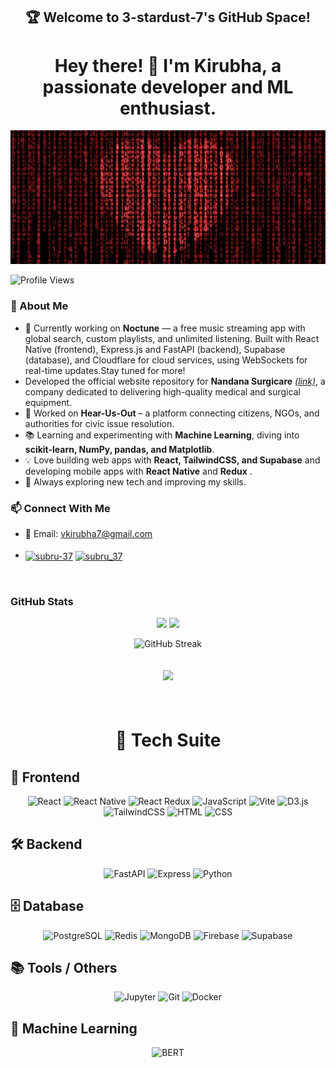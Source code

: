 <h2 align="center">🏆 Welcome to 3-stardust-7's GitHub Space!</h2>

 <h1 align="center"> Hey there! 👋 I'm Kirubha, a passionate developer and ML enthusiast. </h1>
 <img src="./assets/codeRed.png" alt="Git Screenshot" width=full />

 ![Profile Views](https://komarev.com/ghpvc/?username=3-stardust-7&label=Profile%20Views&color=blue&style=flat)

### 🚀 About Me  
- 🎼 Currently working on **Noctune** — a free music streaming app with global search, custom playlists, and unlimited listening.
Built with React Native (frontend), Express.js and FastAPI (backend), Supabase (database), and Cloudflare for cloud services, using WebSockets for real-time updates.Stay tuned for more!
- Developed the official website repository for **Nandana Surgicare** [_(link)_](https://nandanasurgicare.com), a company dedicated to delivering high-quality medical and surgical equipment. 
- 🔭 Worked on **Hear-Us-Out** – a platform connecting citizens, NGOs, and authorities for civic issue resolution.  
- 📚 Learning and experimenting with **Machine Learning**, diving into **scikit-learn, NumPy, pandas, and Matplotlib**.  
- 💡 Love building web apps with **React, TailwindCSS, and Supabase** and developing mobile apps with **React Native** and **Redux** .  
- 🔬 Always exploring new tech and improving my skills.  

### 📫 Connect With Me    
- 📧 Email: vkirubha7@gmail.com
<br><br>
- <a href="https://www.linkedin.com/in/k%C3%ADr%C3%BCbh%C3%A3-v-b5a873292/" target="blank"><img align="center" src="https://raw.githubusercontent.com/rahuldkjain/github-profile-readme-generator/master/src/images/icons/Social/linked-in-alt.svg" alt="subru-37" height="30" width="40" /></a>
<a href="https://instagram.com/3._stardust_.7" target="blank"><img align="center" src="https://raw.githubusercontent.com/rahuldkjain/github-profile-readme-generator/master/src/images/icons/Social/instagram.svg" alt="subru_37" height="30" width="40" /></a>
  
<br>


### GitHub Stats
<p align="center">
   <img width="43%" src="https://github-readme-stats.vercel.app/api?username=3-stardust-7&&show=prs_merged&theme=tokyonight&count_private=true&show_icons=true&border_radius=7"/>
  <img width="37%" src="https://github-readme-stats.vercel.app/api/top-langs/?username=3-stardust-7&layout=compact&theme=gruvbox"/>
</p>
<p align="center">
  <img src="https://github-readme-streak-stats.herokuapp.com/?user=3-stardust-7&count_private=true&theme=tokyonight" alt="GitHub Streak" />
</p>

<div align="center" style="padding: 20px;">
<!--   <img 
    src="https://github-readme-activity-graph.vercel.app/graph?username=3-stardust-7&custom_title=Rolling%2030‑Day%20Contributions&bg_color=1A1B27&color=00D9FF&line=00D9FF&point=FFFFFF&area_color=00D9FF&title_color=FFFFFF&area=true&hide_border=true" 
    alt="Contribution Graph" 
  /> -->
<img src="https://github-readme-activity-graph.vercel.app/graph?username=3-stardust-7&custom_title=Rolling%2030‑Day%20Commits&bg_color=0D1117&color=C084FC&line=C084FC&point=E879F9&area_color=A78BFA&title_color=E9D5FF&area=true&hide_border=false" />
 <!-- 
<img src="https://github-readme-activity-graph.vercel.app/graph?username=3-stardust-7&custom_title=Rolling%2030‑Day%20Commits&bg_color=0D1117&color=E0F2FE&line=7DD3FC&point=38BDF8&area_color=BAE6FD&title_color=E0F2FE&area=true&hide_border=true" /> -->
</div>

<!-- <div align="center" style="margin-left: 5%; margin-right: 5%; text-align: center;">
  <img 
    src="https://github-profile-trophy.vercel.app/?username=3-stardust-7&theme=dracula&no-frame=true&title=PullRequest,Commits,Issues" 
    alt="GitHub Trophies"
  />
</div> -->

<br>

<h1 align="center"> 🔧 Tech Suite</h1>

## 🚀 Frontend
<div align="center">

![React](https://img.shields.io/badge/React-blue?style=for-the-badge&logo=react)
![React Native](https://img.shields.io/badge/React_Native-20232A?style=for-the-badge&logo=react&logoColor=61DAFB)
![React Redux](https://img.shields.io/badge/React_Redux-764ABC?style=for-the-badge&logo=redux&logoColor=white)
![JavaScript](https://img.shields.io/badge/JavaScript-yellow?style=for-the-badge&logo=javascript)
![Vite](https://img.shields.io/badge/Vite-purple?style=for-the-badge&logo=vite)
![D3.js](https://img.shields.io/badge/D3.js-F9A03C?style=for-the-badge&logo=d3.js&logoColor=white)
![TailwindCSS](https://img.shields.io/badge/TailwindCSS-blue?style=for-the-badge&logo=tailwind-css)
![HTML](https://img.shields.io/badge/HTML-orange?style=for-the-badge&logo=html5)
![CSS](https://img.shields.io/badge/CSS-blue?style=for-the-badge&logo=css3)


</div>

## 🛠️ Backend
<div align="center">

![FastAPI](https://img.shields.io/badge/FastAPI-005571?style=for-the-badge&logo=fastapi)
![Express](https://img.shields.io/badge/Express.js-black?style=for-the-badge&logo=express)
![Python](https://img.shields.io/badge/Python-3776AB?style=for-the-badge&logo=python&logoColor=white)

</div>


## 🗄️ Database
<div align="center">

![PostgreSQL](https://img.shields.io/badge/PostgreSQL-4169E1?style=for-the-badge&logo=postgresql&logoColor=white)
![Redis](https://img.shields.io/badge/Redis-DC382D?style=for-the-badge&logo=redis&logoColor=white)
![MongoDB](https://img.shields.io/badge/MongoDB-47A248?style=for-the-badge&logo=mongodb&logoColor=white)
![Firebase](https://img.shields.io/badge/Firebase-FFCA28?style=for-the-badge&logo=firebase&logoColor=black)
![Supabase](https://img.shields.io/badge/Supabase-3ECF8E?style=for-the-badge&logo=supabase&logoColor=white)

</div>


## 📚 Tools / Others
<div align="center">

![Jupyter](https://img.shields.io/badge/Jupyter-orange?style=for-the-badge&logo=jupyter)
![Git](https://img.shields.io/badge/Git-black?style=for-the-badge&logo=git)
![Docker](https://img.shields.io/badge/Docker-2496ED?style=for-the-badge&logo=docker&logoColor=white)

</div>


## 🧠 Machine Learning
<div align="center">

![BERT](https://img.shields.io/badge/BERT_Model-blueviolet?style=for-the-badge&logo=pytorch)

</div>


</div>
